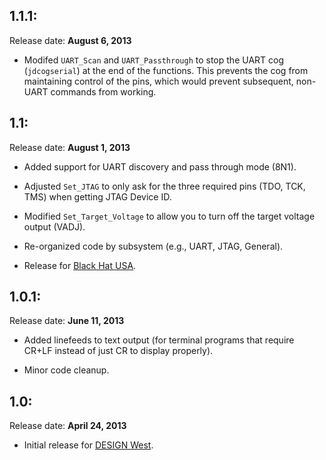 1.1.1:
------
Release date: **August 6, 2013**

* Modifed `UART_Scan` and `UART_Passthrough` to stop the UART cog (`jdcogserial`) at the end of the functions. This prevents the cog from maintaining control of the pins, which would prevent subsequent, non-UART commands from working. 


1.1:
----
Release date: **August 1, 2013**

* Added support for UART discovery and pass through mode (8N1).

* Adjusted `Set_JTAG` to only ask for the three required pins (TDO, TCK, TMS) when getting JTAG Device ID.

* Modified `Set_Target_Voltage` to allow you to turn off the target voltage output (VADJ).

* Re-organized code by subsystem (e.g., UART, JTAG, General).

* Release for [Black Hat USA][2].


1.0.1:
------
Release date: **June 11, 2013**

* Added linefeeds to text output (for terminal programs that require CR+LF instead of just CR to display properly).

* Minor code cleanup.


1.0:
----
Release date: **April 24, 2013**

* Initial release for [DESIGN West][1].

[1]: http://www.ubmdesign.com/sanjose/
[2]: http://www.blackhat.com/us-13/
